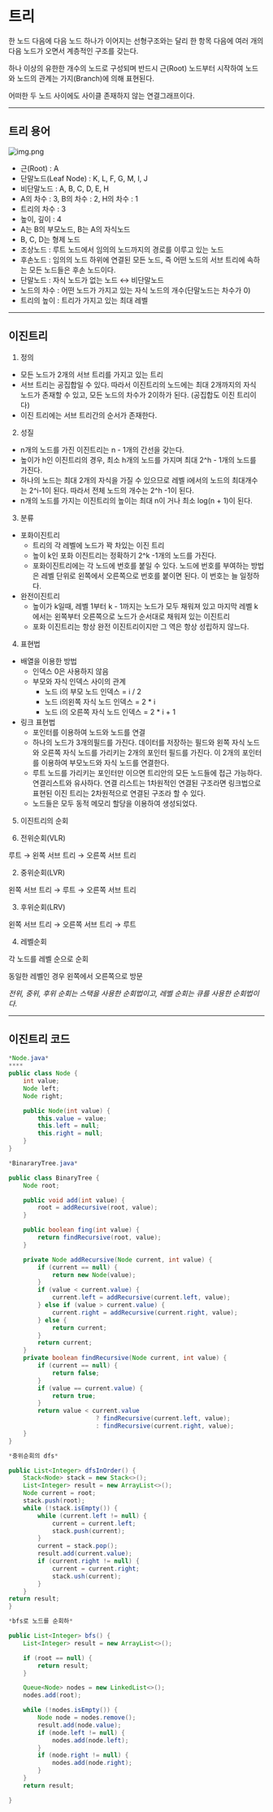 # 트리

한 노드 다음에 다음 노드 하나가 이어지는 선형구조와는 달리 한 항목 다음에 여러 개의 다음 노드가 오면서 계층적인 구조를 갖는다. 

하나 이상의 유한한 개수의 노드로 구성되며 반드시 근(Root) 노드부터 시작하여 노드와 노드의 관계는 가지(Branch)에 의해 표현된다. 

어떠한 두 노드 사이에도 사이클 존재하지 않는 연결그래프이다. 

---

## 트리 용어

![img.png](img/ye_tree.png)

- 근(Root) : A
- 단말노드(Leaf Node) : K, L, F, G, M, I, J
- 비단말노드 : A, B, C, D, E, H
- A의 차수 : 3, B의 차수 : 2, H의 차수 : 1
- 트리의 차수 : 3
- 높이, 깊이 : 4
- A는 B의 부모노드, B는 A의 자식노드
- B, C, D는 형제 노드
- 조상노드 : 루트 노드에서 임의의 노드까지의 경로를 이루고 있는 노드
- 후손노드 : 임의의 노드 하위에 연결된 모든 노드, 즉 어떤 노드의 서브 트리에 속하는 모든 노드들은 후손 노드이다.
- 단말노드 : 자식 노드가 없는 노드 ↔ 비단말노드
- 노드의 차수 : 어떤 노드가 가지고 있는 자식 노드의 개수(단말노드는 차수가 0)
- 트리의 높이 : 트리가 가지고 있는 최대 레벨

---

## 이진트리

1) 정의

- 모든 노드가 2개의 서브 트리를 가지고 있는 트리
- 서브 트리는 공집합일 수 있다. 따라서 이진트리의 노드에는 최대 2개까지의 자식 노드가 존재할 수 있고, 모든 노드의 차수가 2이하가 된다. (공집합도 이진 트리이다)
- 이진 트리에는 서브 트리간의 순서가 존재한다.

2) 성질

- n개의 노드를 가진 이진트리는 n - 1개의 간선을 갖는다.
- 높이가 h인 이진트리의 경우, 최소 h개의 노드를 가지며 최대 2^h - 1개의 노드를 가진다.
- 하나의 노드는 최대 2개의 자식을 가질 수 있으므로 레벨 i에서의 노드의 최대개수는 2^i-1이 된다. 따라서 전체 노드의 개수는 2^h -1이 된다.
- n개의 노드를 가지는 이진트리의 높이는 최대 n이 거나 최소 log(n + 1)이 된다.

3) 분류

- 포화이진트리
    - 트리의 각 레벨에 노드가 꽉 차있는 이진 트리
    - 높이 k인 포화 이진트리는 정확하기 2^k -1개의 노드를 가진다.
    - 포화이진트리에는 각 노드에 번호를 붙일 수 있다. 노드에 번호를 부여하는 방법은 레벨 단위로 왼쪽에서 오른쪽으로 번호를 붙이면 된다. 이 번호는 늘 일정하다.
- 완전이진트리
    - 높이가 k일때, 레벨 1부터 k - 1까지는 노드가 모두 채워져 있고 마지막 레벨 k에서는 왼쪽부터 오른쪽으로 노드가 순서대로 채워져 있는 이진트리
    - 포화 이진트리는 항상 완전 이진트리이지만 그 역은 항상 성립하지 않느다.

4) 표현법

- 배열을 이용한 방법
    - 인덱스 0은 사용하지 않음
    - 부모와 자식 인덱스 사이의 관계
        - 노드 i의 부모 노드 인덱스 = i / 2
        - 노드 i의왼쪽 자식 노드 인덱스 = 2 * i
        - 노드 i의 오른쪽 자식 노드 인덱스 = 2 * i + 1
- 링크 표현법
    - 포인터를 이용하여 노드와 노드를 연결
    - 하나의 노드가 3개의필드를 가진다. 데이터를 저장하는 필드와 왼쪽 자식 노드와 오른쪽 자식 노드를 가리키는 2개의 포인터 필드를 가진다. 이 2개의 포인터를 이용하여 부모노드와 자식 노드를 연결한다.
    - 루트 노드를 가리키는 포인터만 이으면 트리안의 모든 노드들에 접근 가능하다. 연결리스트와 유사하다. 연결 리스트는 1차원적인 연결된 구조라면 링크법으로 표현된 이진 트리는 2차원적으로 연결된 구조라 할 수 있다.
    - 노드들은 모두 동적 메모리 할당을 이용하여 생성되었다.

5) 이진트리의 순회

1) 전위순회(VLR)

루트 → 왼쪽 서브 트리 → 오른쪽 서브 트리

2) 중위순회(LVR)

왼쪽 서브 트리 → 루트 → 오른쪽 서브 트리

3) 후위순회(LRV)

왼쪽 서브 트리 → 오른쪽 서브 트리 → 루트

4) 레벨순회

각 노드를 레벨 순으로 순회

동일한 레벨인 경우 왼쪽에서 오른쪽으로 방문

*전위, 중위, 후위 순회는 스택을 사용한 순회법이고, 레벨 순회는 큐를 사용한 순회법이다.* 

---

## 이진트리 코드

```java
*Node.java*
****
public class Node {
	int value;
	Node left;
	Node right;

	public Node(int value) {
		this.value = value;
		this.left = null;
		this.right = null;
	}
}
```

```java
*BinararyTree.java*

public class BinaryTree {
	Node root;

	public void add(int value) {
		root = addRecursive(root, value);
	}

	public boolean fing(int value) {
		return findRecursive(root, value);
	}

	private Node addRecursive(Node current, int value) {
		if (current == null) {
			return new Node(value);
		}
		if (value < current.value) {
			current.left = addRecursive(current.left, value);
		} else if (value > current.value) {
			current.right = addRecursive(current.right, value);
		} else {
			return current;
		}
		return current;
	}
	private boolean findRecursive(Node current, int value) {
		if (current == null) {
			return false;
		}
		if (value == current.value) {
			return true;
		}
		return value < current.value
						? findRecursive(current.left, value);
						: findRecursive(current.right, value);
	}
}
```

```java
*중위순회의 dfs*

public List<Integer> dfsInOrder() {
	Stack<Node> stack = new Stack<>();
	List<Integer> result = new ArrayList<>();
	Node current = root;
	stack.push(root);
	while (!stack.isEmpty()) {
		while (current.left != null) {
			current = current.left;
			stack.push(current);
		}
		current = stack.pop();
		result.add(current.value);
		if (current.right != null) {
			current = current.right;
			stack.ush(current);
		}
	}
return result;
}
```

```java
*bfs로 노드를 순회하*

public List<Integer> bfs() {
	List<Integer> result = new ArrayList<>();

	if (root == null) {
		return result;
	}

	Queue<Node> nodes = new LinkedList<>();
	nodes.add(root);

	while (!nodes.isEmpty()) {
		Node node = nodes.remove();
		result.add(node.value);
		if (node.left != null) {
			nodes.add(node.left);
		}
		if (node.right != null) {
			nodes.add(node.right);
		}
	}
	return result;

}
```